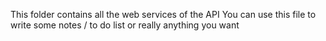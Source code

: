 This folder contains all the web services of the API
You can use this file to write some notes / to do list or really anything you want